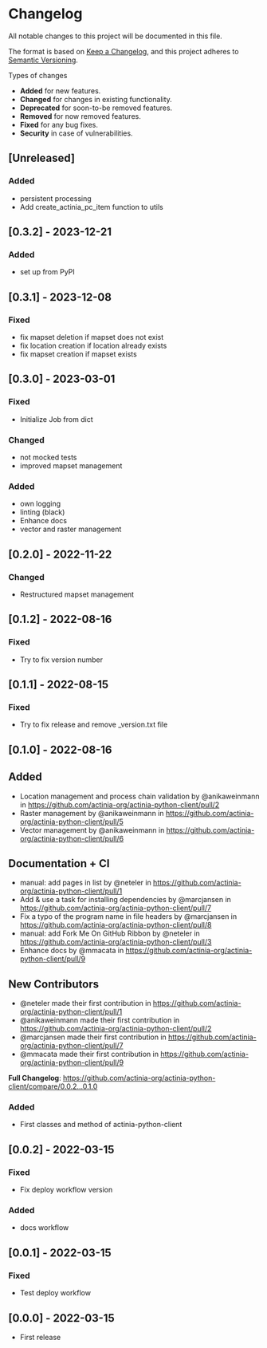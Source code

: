 # Changelog
All notable changes to this project will be documented in this file.

The format is based on [Keep a Changelog](https://keepachangelog.com/en/1.0.0/),
and this project adheres to [Semantic Versioning](https://semver.org/spec/v2.0.0.html).

Types of changes

* __Added__ for new features.
* __Changed__ for changes in existing functionality.
* __Deprecated__ for soon-to-be removed features.
* __Removed__ for now removed features.
* __Fixed__ for any bug fixes.
* __Security__ in case of vulnerabilities.


## [Unreleased]
### Added
- persistent processing
- Add create_actinia_pc_item function to utils


## [0.3.2] - 2023-12-21
### Added
- set up from PyPI


## [0.3.1] - 2023-12-08
### Fixed
- fix mapset deletion if mapset does not exist
- fix location creation if location already exists
- fix mapset creation if mapset exists


## [0.3.0] - 2023-03-01
### Fixed
* Initialize Job from dict

### Changed
* not mocked tests
* improved mapset management

### Added
* own logging
* linting (black)
* Enhance docs
* vector and raster management

## [0.2.0] - 2022-11-22
### Changed
* Restructured mapset management

## [0.1.2] - 2022-08-16
### Fixed
* Try to fix version number

## [0.1.1] - 2022-08-15
### Fixed
* Try to fix release and remove _version.txt file

## [0.1.0] - 2022-08-16
## Added
* Location management and process chain validation by @anikaweinmann in https://github.com/actinia-org/actinia-python-client/pull/2
* Raster management by @anikaweinmann in https://github.com/actinia-org/actinia-python-client/pull/5
* Vector management by @anikaweinmann in https://github.com/actinia-org/actinia-python-client/pull/6

## Documentation + CI
* manual: add pages in list by @neteler in https://github.com/actinia-org/actinia-python-client/pull/1
* Add & use a task for installing dependencies by @marcjansen in https://github.com/actinia-org/actinia-python-client/pull/7
* Fix a typo of the program name in file headers by @marcjansen in https://github.com/actinia-org/actinia-python-client/pull/8
* manual: add Fork Me On GitHub Ribbon by @neteler in https://github.com/actinia-org/actinia-python-client/pull/3
* Enhance docs by @mmacata in https://github.com/actinia-org/actinia-python-client/pull/9

## New Contributors
* @neteler made their first contribution in https://github.com/actinia-org/actinia-python-client/pull/1
* @anikaweinmann made their first contribution in https://github.com/actinia-org/actinia-python-client/pull/2
* @marcjansen made their first contribution in https://github.com/actinia-org/actinia-python-client/pull/7
* @mmacata made their first contribution in https://github.com/actinia-org/actinia-python-client/pull/9

**Full Changelog**: https://github.com/actinia-org/actinia-python-client/compare/0.0.2...0.1.0

### Added
* First classes and method of actinia-python-client

## [0.0.2] - 2022-03-15
### Fixed
- Fix deploy workflow version
### Added
- docs workflow

## [0.0.1] - 2022-03-15
### Fixed
- Test deploy workflow

## [0.0.0] - 2022-03-15
- First release
